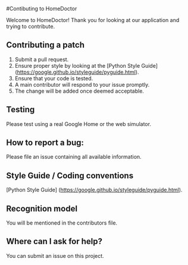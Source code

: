 #Contibuting to HomeDoctor

Welcome to HomeDoctor! Thank you for looking at our application and trying to contribute.

## Contributing a patch

1. Submit a pull request.
2. Ensure proper style by looking at the
   [Python Style Guide]
   (https://google.github.io/styleguide/pyguide.html).
3. Ensure that your code is tested.
4. A main contributor will respond to your issue promptly.
5. The change will be added once deemed acceptable.

## Testing
Please test using a real Google Home or the web simulator.

## How to report a bug: 
Please file an issue containing all available information.

## Style Guide / Coding conventions 
[Python Style Guide]
   (https://google.github.io/styleguide/pyguide.html).

## Recognition model
You will be mentioned in the contributors file.

## Where can I ask for help?
You can submit an issue on this project.
